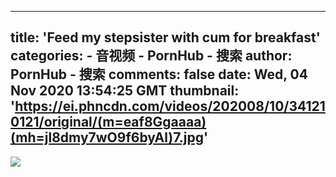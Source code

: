 
---
title: 'Feed my stepsister with cum for breakfast'
categories: 
    - 音视频
    - PornHub - 搜索
author: PornHub - 搜索
comments: false
date: Wed, 04 Nov 2020 13:54:25 GMT
thumbnail: 'https://ei.phncdn.com/videos/202008/10/341210121/original/(m=eaf8Ggaaaa)(mh=jl8dmy7wO9f6byAl)7.jpg'
---

<div>   
<img src="https://ei.phncdn.com/videos/202008/10/341210121/original/(m=eaf8Ggaaaa)(mh=jl8dmy7wO9f6byAl)7.jpg" referrerpolicy="no-referrer">  
</div>
            